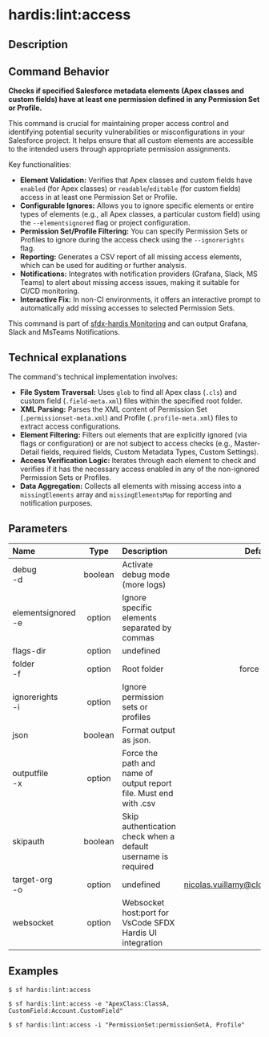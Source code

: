<!-- This file has been generated with command 'sf hardis:doc:plugin:generate'. Please do not update it manually or it may be overwritten -->
# hardis:lint:access

## Description


## Command Behavior

**Checks if specified Salesforce metadata elements (Apex classes and custom fields) have at least one permission defined in any Permission Set or Profile.**

This command is crucial for maintaining proper access control and identifying potential security vulnerabilities or misconfigurations in your Salesforce project. It helps ensure that all custom elements are accessible to the intended users through appropriate permission assignments.

Key functionalities:

- **Element Validation:** Verifies that Apex classes and custom fields have `enabled` (for Apex classes) or `readable`/`editable` (for custom fields) access in at least one Permission Set or Profile.
- **Configurable Ignores:** Allows you to ignore specific elements or entire types of elements (e.g., all Apex classes, a particular custom field) using the `--elementsignored` flag or project configuration.
- **Permission Set/Profile Filtering:** You can specify Permission Sets or Profiles to ignore during the access check using the `--ignorerights` flag.
- **Reporting:** Generates a CSV report of all missing access elements, which can be used for auditing or further analysis.
- **Notifications:** Integrates with notification providers (Grafana, Slack, MS Teams) to alert about missing access issues, making it suitable for CI/CD monitoring.
- **Interactive Fix:** In non-CI environments, it offers an interactive prompt to automatically add missing accesses to selected Permission Sets.

This command is part of [sfdx-hardis Monitoring](https://sfdx-hardis.cloudity.com/salesforce-monitoring-missing-access/) and can output Grafana, Slack and MsTeams Notifications.

## Technical explanations

The command's technical implementation involves:

- **File System Traversal:** Uses `glob` to find all Apex class (`.cls`) and custom field (`.field-meta.xml`) files within the specified root folder.
- **XML Parsing:** Parses the XML content of Permission Set (`.permissionset-meta.xml`) and Profile (`.profile-meta.xml`) files to extract access configurations.
- **Element Filtering:** Filters out elements that are explicitly ignored (via flags or configuration) or are not subject to access checks (e.g., Master-Detail fields, required fields, Custom Metadata Types, Custom Settings).
- **Access Verification Logic:** Iterates through each element to check and verifies if it has the necessary access enabled in any of the non-ignored Permission Sets or Profiles.
- **Data Aggregation:** Collects all elements with missing access into a `missingElements` array and `missingElementsMap` for reporting and notification purposes.


## Parameters

| Name                   |  Type   | Description                                                       |                Default                 | Required | Options |
|:-----------------------|:-------:|:------------------------------------------------------------------|:--------------------------------------:|:--------:|:-------:|
| debug<br/>-d           | boolean | Activate debug mode (more logs)                                   |                                        |          |         |
| elementsignored<br/>-e | option  | Ignore specific elements separated by commas                      |                                        |          |         |
| flags-dir              | option  | undefined                                                         |                                        |          |         |
| folder<br/>-f          | option  | Root folder                                                       |               force-app                |          |         |
| ignorerights<br/>-i    | option  | Ignore permission sets or profiles                                |                                        |          |         |
| json                   | boolean | Format output as json.                                            |                                        |          |         |
| outputfile<br/>-x      | option  | Force the path and name of output report file. Must end with .csv |                                        |          |         |
| skipauth               | boolean | Skip authentication check when a default username is required     |                                        |          |         |
| target-org<br/>-o      | option  | undefined                                                         | nicolas.vuillamy@cloudity.com.playnico |          |         |
| websocket              | option  | Websocket host:port for VsCode SFDX Hardis UI integration         |                                        |          |         |

## Examples

```shell
$ sf hardis:lint:access
```

```shell
$ sf hardis:lint:access -e "ApexClass:ClassA, CustomField:Account.CustomField"
```

```shell
$ sf hardis:lint:access -i "PermissionSet:permissionSetA, Profile"
```


